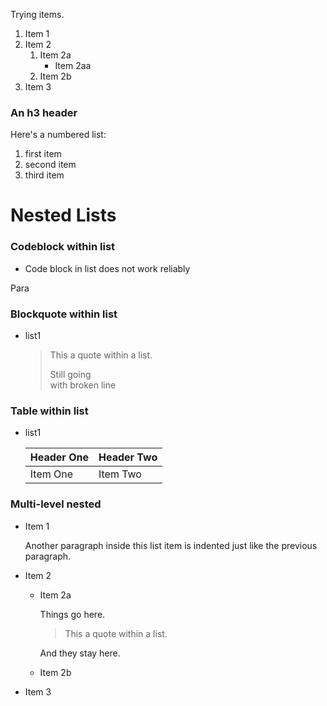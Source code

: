 Trying items.

1. Item 1
2. Item 2
    1. Item 2a
        - Item 2aa
    2. Item 2b
3. Item 3

### An h3 header

Here's a numbered list:

1. first item
2. second item
3. third item

# Nested Lists

### Codeblock within list

- Code block in list does not work reliably

Para

### Blockquote within list

- list1

    > This a quote within a list.
    >
    > Still going  
    > with broken line

### Table within list

- list1

    | Header One | Header Two |
    |------------|------------|
    | Item One   | Item Two   |

### Multi-level nested

- Item 1

    Another paragraph inside this list item is indented just like the previous paragraph.

- Item 2

    - Item 2a

        Things go here.

        > This a quote within a list.

        And they stay here.

    - Item 2b

- Item 3
